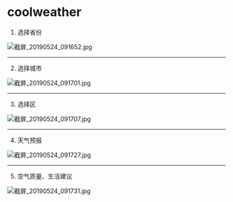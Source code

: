 # coolweather

1. 选择省份

![截屏_20190524_091652.jpg](https://upload-images.jianshu.io/upload_images/17431817-6e9fc2552c3ec5e2.jpg?imageMogr2/auto-orient/strip%7CimageView2/2/w/1240)

---

2. 选择城市

![截屏_20190524_091701.jpg](https://upload-images.jianshu.io/upload_images/17431817-426e38216d7c2c62.jpg?imageMogr2/auto-orient/strip%7CimageView2/2/w/1240)

---

3. 选择区

![截屏_20190524_091707.jpg](https://upload-images.jianshu.io/upload_images/17431817-270ff6c2f557bd1e.jpg?imageMogr2/auto-orient/strip%7CimageView2/2/w/1240)

---

4. 天气预报

![截屏_20190524_091727.jpg](https://upload-images.jianshu.io/upload_images/17431817-db874db91e89425f.jpg?imageMogr2/auto-orient/strip%7CimageView2/2/w/1240)

---

5. 空气质量、生活建议

![截屏_20190524_091731.jpg](https://upload-images.jianshu.io/upload_images/17431817-1111416ef72e211c.jpg?imageMogr2/auto-orient/strip%7CimageView2/2/w/1240)
